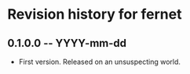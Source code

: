 # Revision history for fernet

## 0.1.0.0  -- YYYY-mm-dd

* First version. Released on an unsuspecting world.
